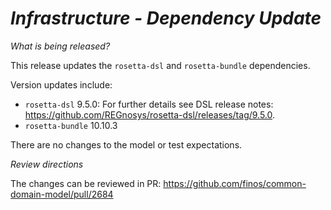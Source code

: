 # _Infrastructure - Dependency Update_

_What is being released?_

This release updates the `rosetta-dsl` and `rosetta-bundle` dependencies.

Version updates include:
- `rosetta-dsl` 9.5.0: For further details see DSL release notes: https://github.com/REGnosys/rosetta-dsl/releases/tag/9.5.0.
- `rosetta-bundle` 10.10.3

There are no changes to the model or test expectations.

_Review directions_

The changes can be reviewed in PR: https://github.com/finos/common-domain-model/pull/2684 
